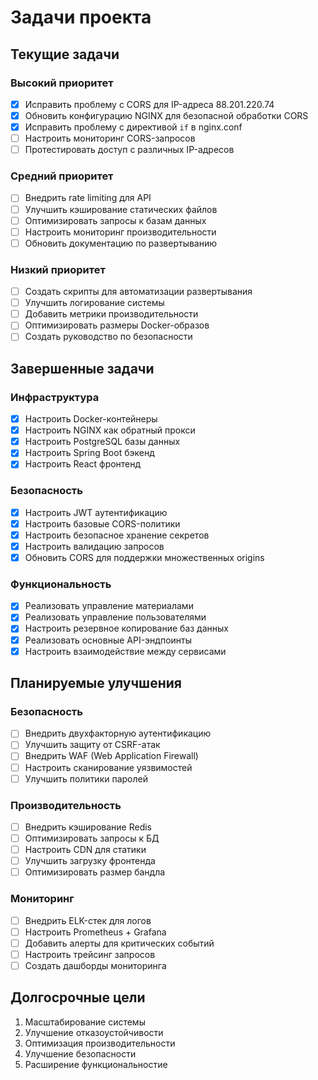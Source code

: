 # Задачи проекта

## Текущие задачи

### Высокий приоритет
- [x] Исправить проблему с CORS для IP-адреса 88.201.220.74
- [x] Обновить конфигурацию NGINX для безопасной обработки CORS
- [x] Исправить проблему с директивой `if` в nginx.conf
- [ ] Настроить мониторинг CORS-запросов
- [ ] Протестировать доступ с различных IP-адресов

### Средний приоритет
- [ ] Внедрить rate limiting для API
- [ ] Улучшить кэширование статических файлов
- [ ] Оптимизировать запросы к базам данных
- [ ] Настроить мониторинг производительности
- [ ] Обновить документацию по развертыванию

### Низкий приоритет
- [ ] Создать скрипты для автоматизации развертывания
- [ ] Улучшить логирование системы
- [ ] Добавить метрики производительности
- [ ] Оптимизировать размеры Docker-образов
- [ ] Создать руководство по безопасности

## Завершенные задачи

### Инфраструктура
- [x] Настроить Docker-контейнеры
- [x] Настроить NGINX как обратный прокси
- [x] Настроить PostgreSQL базы данных
- [x] Настроить Spring Boot бэкенд
- [x] Настроить React фронтенд

### Безопасность
- [x] Настроить JWT аутентификацию
- [x] Настроить базовые CORS-политики
- [x] Настроить безопасное хранение секретов
- [x] Настроить валидацию запросов
- [x] Обновить CORS для поддержки множественных origins

### Функциональность
- [x] Реализовать управление материалами
- [x] Реализовать управление пользователями
- [x] Настроить резервное копирование баз данных
- [x] Реализовать основные API-эндпоинты
- [x] Настроить взаимодействие между сервисами

## Планируемые улучшения

### Безопасность
- [ ] Внедрить двухфакторную аутентификацию
- [ ] Улучшить защиту от CSRF-атак
- [ ] Внедрить WAF (Web Application Firewall)
- [ ] Настроить сканирование уязвимостей
- [ ] Улучшить политики паролей

### Производительность
- [ ] Внедрить кэширование Redis
- [ ] Оптимизировать запросы к БД
- [ ] Настроить CDN для статики
- [ ] Улучшить загрузку фронтенда
- [ ] Оптимизировать размер бандла

### Мониторинг
- [ ] Внедрить ELK-стек для логов
- [ ] Настроить Prometheus + Grafana
- [ ] Добавить алерты для критических событий
- [ ] Настроить трейсинг запросов
- [ ] Создать дашборды мониторинга

## Долгосрочные цели
1. Масштабирование системы
2. Улучшение отказоустойчивости
3. Оптимизация производительности
4. Улучшение безопасности
5. Расширение функциональностиe
